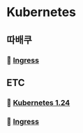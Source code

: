 # Kubernetes
## 따배쿠
### 📕 [Ingress](https://github.com/ChaejinE/Study/wiki/Ingress---Nginx)

## ETC
### 📕 [Kubernetes 1.24](https://github.com/ChaejinE/Study/wiki/Kubernetest-v-1.24-에-대해)
### 📕 [Ingress](https://github.com/ChaejinE/Study/wiki/Ingress---Nginx)
